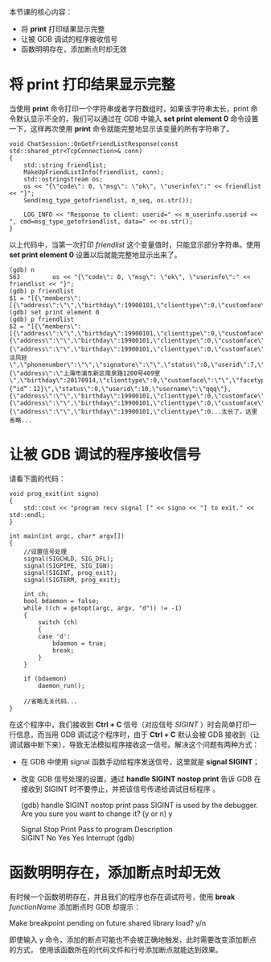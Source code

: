 本节课的核心内容：

* 将 **print** 打印结果显示完整
* 让被 GDB 调试的程序接收信号
* 函数明明存在，添加断点时却无效

# 将 print 打印结果显示完整

当使用 **print** 命令打印一个字符串或者字符数组时，如果该字符串太长，print 命令默认显示不全的，我们可以通过在 GDB 中输入 **set print element 0** 命令设置一下，这样再次使用 **print** 命令就能完整地显示该变量的所有字符串了。

    void ChatSession::OnGetFriendListResponse(const std::shared_ptr<TcpConnection>& conn)
    {
        std::string friendlist;
        MakeUpFriendListInfo(friendlist, conn);
        std::ostringstream os;
        os << "{\"code\": 0, \"msg\": \"ok\", \"userinfo\":" << friendlist << "}";
        Send(msg_type_getofriendlist, m_seq, os.str());

        LOG_INFO << "Response to client: userid=" << m_userinfo.userid << ", cmd=msg_type_getofriendlist, data=" << os.str();    
    }

以上代码中，当第一次打印 *friendlist* 这个变量值时，只能显示部分字符串。使用 **set print element 0** 设置以后就能完整地显示出来了。

    (gdb) n
    563         os << "{\"code\": 0, \"msg\": \"ok\", \"userinfo\":" << friendlist << "}";
    (gdb) p friendlist
    $1 = "[{\"members\":[{\"address\":\"\",\"birthday\":19900101,\"clienttype\":0,\"customface\":\"\",\"facetype\":2,\"gender\":0,\"mail\":\"\",\"markname\":\"\",\"nickname\":\"bj_man\",\"phonenumber\":\"\",\"signature\":\"\",\"status\":0,\"userid\":4,"...
    (gdb) set print element 0
    (gdb) p friendlist       
    $2 = "[{\"members\":[{\"address\":\"\",\"birthday\":19900101,\"clienttype\":0,\"customface\":\"\",\"facetype\":2,\"gender\":0,\"mail\":\"\",\"markname\":\"\",\"nickname\":\"bj_man\",\"phonenumber\":\"\",\"signature\":\"\",\"status\":0,\"userid\":4,\"username\":\"13811411052\"},{\"address\":\"\",\"birthday\":19900101,\"clienttype\":0,\"customface\":\"\",\"facetype\":0,\"gender\":0,\"mail\":\"\",\"markname\":\"\",\"nickname\":\"Half\",\"phonenumber\":\"\",\"signature\":\"\",\"status\":0,\"userid\":5,\"username\":\"15618326596\"},{\"address\":\"\",\"birthday\":19900101,\"clienttype\":0,\"customface\":\"\",\"facetype\":34,\"gender\":0,\"mail\":\"\",\"markname\":\"\",\"nickname\":\"云淡风轻\",\"phonenumber\":\"\",\"signature\":\"\",\"status\":0,\"userid\":7,\"username\":\"china001\"},{\"address\":\"上海市浦东新区南泉路1200号409室\",\"birthday\":20170914,\"clienttype\":0,\"customface\":\"\",\"facetype\":5,\"gender\":0,\"mail\":\"balloonwj@qq.com\",\"markname\":\"\",\"nickname\":\"qqq123\",\"phonenumber\":\"\",\"signature\":\"{“id”：12}\",\"status\":0,\"userid\":10,\"username\":\"qqq\"},{\"address\":\"\",\"birthday\":19900101,\"clienttype\":0,\"customface\":\"be19574dcdd11fb9a96cf00f7e5f0e66\",\"facetype\":0,\"gender\":0,\"mail\":\"\",\"markname\":\"\",\"nickname\":\"TzdnerC\",\"phonenumber\":\"\",\"signature\":\"\",\"status\":0,\"userid\":15,\"username\":\"TzdnerC\"},{\"address\":\"\",\"birthday\":19900101,\"clienttype\":0,\"customface\":\"\",\"facetype\":0,\"gender\":0,\"mail\":\"\",\"markname\":\"\",\"nickname\":\"Barry\",\"phonenumber\":\"\",\"signature\":\"\",\"status\":0,\"userid\":16,\"username\":\"17091203068\"},{\"address\":\"\",\"birthday\":19900101,\"clienttype\":0...太长了，这里省略...

# 让被 GDB 调试的程序接收信号

请看下面的代码：

    void prog_exit(int signo)
    {
        std::cout << "program recv signal [" << signo << "] to exit." << std::endl;
    }

    int main(int argc, char* argv[])
    {
        //设置信号处理
        signal(SIGCHLD, SIG_DFL);
        signal(SIGPIPE, SIG_IGN);
        signal(SIGINT, prog_exit);
        signal(SIGTERM, prog_exit);

        int ch;
        bool bdaemon = false;
        while ((ch = getopt(argc, argv, "d")) != -1)
        {
            switch (ch)
            {
            case 'd':
                bdaemon = true;
                break;
            }
        }

        if (bdaemon)
            daemon_run();

        //省略无关代码...
    }

在这个程序中，我们接收到 **Ctrl + C** 信号（对应信号 *SIGINT* ）时会简单打印一行信息，而当用 GDB 调试这个程序时，由于 **Ctrl + C** 默认会被 GDB 接收到（让调试器中断下来），导致无法模拟程序接收这一信号。解决这个问题有两种方式：

* 在 GDB 中使用 signal 函数手动给程序发送信号，这里就是 **signal SIGINT**；
* 改变 GDB 信号处理的设置，通过 **handle SIGINT nostop print** 告诉 GDB 在接收到 SIGINT 时不要停止，并把该信号传递给调试目标程序 。

    (gdb) handle SIGINT nostop print pass
    SIGINT is used by the debugger. 
    Are you sure you want to change it? (y or n) y  

    Signal Stop Print Pass to program Description  
    SIGINT No Yes Yes Interrupt
    (gdb)

# 函数明明存在，添加断点时却无效

有时候一个函数明明存在，并且我们的程序也存在调试符号，使用 **break** *functionName* 添加断点时 GDB 却提示：

Make breakpoint pending on future shared library load? y/n 

即使输入 y 命令，添加的断点可能也不会被正确地触发，此时需要改变添加断点的方式， 使用该函数所在的代码文件和行号添加断点就能达到效果。

